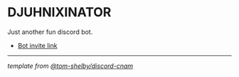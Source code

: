 
# DJUHNIXINATOR 

Just another fun discord bot.

- [Bot invite link](https://discord.com/oauth2/authorize?client_id=826701015582769172&scope=bot)

---
_template from [@tom-shelby/discord-cnam](https://github.com/tom-shelby/discord-cnam)_